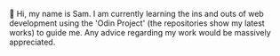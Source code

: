 👋 Hi, my name is Sam. I am currently learning the ins and outs of web development using the 'Odin Project' (the repositories show my latest works) to guide me. Any advice regarding my work would be massively appreciated.



<!---
SamHughes971/SamHughes971 is a ✨ special ✨ repository because its `README.md` (this file) appears on your GitHub profile.
You can click the Preview link to take a look at your changes.
--->
